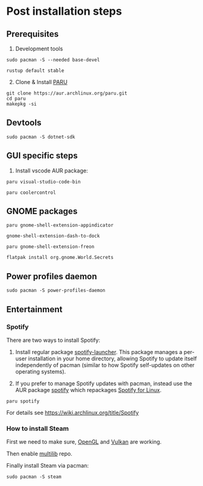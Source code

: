 # Post installation steps

## Prerequisites

1. Development tools

```console
sudo pacman -S --needed base-devel
```

```console
rustup default stable
```

2. Clone & Install [PARU](https://github.com/Morganamilo/paru)

```console
git clone https://aur.archlinux.org/paru.git
cd paru
makepkg -si
```

## Devtools

```console
sudo pacman -S dotnet-sdk
```

## GUI specific steps

1. Install vscode AUR package:

```console
paru visual-studio-code-bin
```

```console
paru coolercontrol
```

## GNOME packages

```console
paru gnome-shell-extension-appindicator
```

```console
gnome-shell-extension-dash-to-dock
```

```console
paru gnome-shell-extension-freon
```

```console
flatpak install org.gnome.World.Secrets
```

## Power profiles daemon

```console
sudo pacman -S power-profiles-daemon
```

## Entertainment

### Spotify

There are two ways to install Spotify:

1. Install regular package [spotify-launcher](https://archlinux.org/packages/?name=spotify-launcher). This package manages a per-user installation in your home directory, allowing Spotify to update itself independently of pacman (similar to how Spotify self-updates on other operating systems).

2. If you prefer to manage Spotify updates with pacman, instead use the AUR package [spotify](https://aur.archlinux.org/packages/spotify/) which repackages [Spotify for Linux](https://www.spotify.com/us/download/linux/).

```console
paru spotify
```

For details see https://wiki.archlinux.org/title/Spotify

### How to install Steam

First we need to make sure, [OpenGL](https://wiki.archlinux.org/title/OpenGL) and [Vulkan](https://wiki.archlinux.org/title/Vulkan) are working.

Then enable [multilib](https://wiki.archlinux.org/title/Official_repositories#multilib) repo.

Finally install Steam via pacman:

```console
sudo pacman -S steam
```
